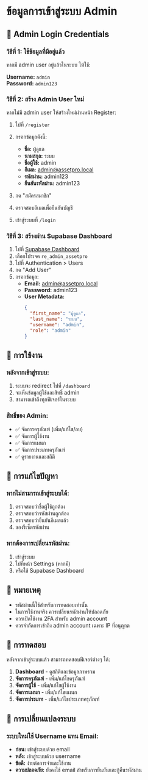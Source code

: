 # ข้อมูลการเข้าสู่ระบบ Admin

## 🔐 Admin Login Credentials

### วิธีที่ 1: ใช้ข้อมูลที่มีอยู่แล้ว
หากมี admin user อยู่แล้วในระบบ ให้ใช้:

**Username:** `admin`  
**Password:** `admin123`

### วิธีที่ 2: สร้าง Admin User ใหม่
หากไม่มี admin user ให้สร้างใหม่ผ่านหน้า Register:

1. ไปที่ `/register`
2. กรอกข้อมูลดังนี้:
   - **ชื่อ:** ผู้ดูแล
   - **นามสกุล:** ระบบ
   - **ชื่อผู้ใช้:** admin
   - **อีเมล:** admin@assetpro.local
   - **รหัสผ่าน:** admin123
   - **ยืนยันรหัสผ่าน:** admin123

3. กด "สมัครสมาชิก"
4. ตรวจสอบอีเมลเพื่อยืนยันบัญชี
5. เข้าสู่ระบบที่ `/login`

### วิธีที่ 3: สร้างผ่าน Supabase Dashboard
1. ไปที่ [Supabase Dashboard](https://supabase.com/dashboard)
2. เลือกโปรเจค `re_admin_assetpro`
3. ไปที่ Authentication > Users
4. กด "Add User"
5. กรอกข้อมูล:
   - **Email:** admin@assetpro.local
   - **Password:** admin123
   - **User Metadata:**
     ```json
     {
       "first_name": "ผู้ดูแล",
       "last_name": "ระบบ",
       "username": "admin",
       "role": "admin"
     }
     ```

## 🎯 การใช้งาน

### หลังจากเข้าสู่ระบบ:
1. ระบบจะ redirect ไปที่ `/dashboard`
2. จะเห็นข้อมูลผู้ใช้และสิทธิ์ admin
3. สามารถเข้าถึงทุกฟีเจอร์ในระบบ

### สิทธิ์ของ Admin:
- ✅ จัดการครุภัณฑ์ (เพิ่ม/แก้ไข/ลบ)
- ✅ จัดการผู้ใช้งาน
- ✅ จัดการแผนก
- ✅ จัดการประเภทครุภัณฑ์
- ✅ ดูรายงานและสถิติ

## 🔧 การแก้ไขปัญหา

### หากไม่สามารถเข้าสู่ระบบได้:
1. ตรวจสอบว่าชื่อผู้ใช้ถูกต้อง
2. ตรวจสอบว่ารหัสผ่านถูกต้อง
3. ตรวจสอบว่ายืนยันอีเมลแล้ว
4. ลองรีเซ็ตรหัสผ่าน

### หากต้องการเปลี่ยนรหัสผ่าน:
1. เข้าสู่ระบบ
2. ไปที่หน้า Settings (หากมี)
3. หรือใช้ Supabase Dashboard

## 📝 หมายเหตุ

- รหัสผ่านนี้ใช้สำหรับการทดสอบเท่านั้น
- ในการใช้งานจริง ควรเปลี่ยนรหัสผ่านให้ปลอดภัย
- ควรเปิดใช้งาน 2FA สำหรับ admin account
- ควรจำกัดการเข้าถึง admin account เฉพาะ IP ที่อนุญาต

## 🚀 การทดสอบ

หลังจากเข้าสู่ระบบแล้ว สามารถทดสอบฟีเจอร์ต่างๆ ได้:

1. **Dashboard** - ดูสถิติและข้อมูลภาพรวม
2. **จัดการครุภัณฑ์** - เพิ่ม/แก้ไขครุภัณฑ์
3. **จัดการผู้ใช้** - เพิ่ม/แก้ไขผู้ใช้งาน
4. **จัดการแผนก** - เพิ่ม/แก้ไขแผนก
5. **จัดการประเภท** - เพิ่ม/แก้ไขประเภทครุภัณฑ์

## 🔄 การเปลี่ยนแปลงระบบ

### ระบบใหม่ใช้ Username แทน Email:
- **ก่อน:** เข้าสู่ระบบด้วย email
- **หลัง:** เข้าสู่ระบบด้วย username
- **ข้อดี:** ง่ายต่อการจำและใช้งาน
- **ความปลอดภัย:** ยังคงใช้ email สำหรับการยืนยันและกู้คืนรหัสผ่าน